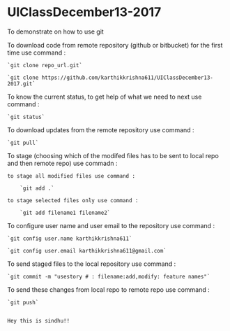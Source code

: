 # UIClassDecember13-2017
To demonstrate on how to use git

To download code from remote repository (github or bitbucket) for the first time use command :

	`git clone repo_url.git`

	`git clone https://github.com/karthikkrishna611/UIClassDecember13-2017.git`


To know the current status, to get help of what we need to next use command : 

	`git status`


To download updates from the remote repository use command : 

	`git pull`

To stage (choosing which of the modifed files has to be sent to local repo and then remote repo) use commadn : 

	to stage all modified files use command : 

		`git add .`

	to stage selected files only use command : 

		`git add filename1 filename2`


To configure user name and user email to the repository use command : 

	`git config user.name karthikkrishna611`

	`git config user.email karthikkrishna611@gmail.com`


To send staged files to the local repository use command : 

	`git commit -m "usestory # : filename:add,modify: feature names"`


To send these changes from local repo to remote repo use command : 

	`git push`


	Hey this is sindhu!!
